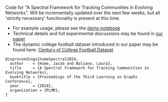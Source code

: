 Code for "A Spectral Framework for Tracking Communities in Evolving Networks". Will be incrementally updated over the next few weeks, but all 'strictly necessary' functionality is present at this time.

- For example usage, please see the [demo notebook](https://github.com/JacobH140/spectral-dcd/blob/main/spectraldcd/experiments/demo.ipynb)
- Technical details and full experimental discussions may be found in [our paper](https://openreview.net/forum?id=es9LIeVa9s)
- The dynamic college football dataset introduced in our paper may be found here: [Century of College Football Dataset](https://github.com/JacobH140/century-of-college-football/blob/main/README.md)

```
@inproceedings{humeSpectral2024,
  author    = {Hume, Jacob and Balzano, Laura},
  title     = {A Spectral Framework for Tracking Communities in Evolving Networks},
  booktitle = {Proceedings of the Third Learning on Graphs Conference},
  year      = {2024},
  organization = {PLMR},
}
```
